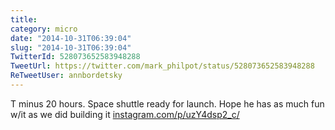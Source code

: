 ```yaml
---
title: 
category: micro
date: "2014-10-31T06:39:04"
slug: "2014-10-31T06:39:04"
TwitterId: 528073652583948288
TweetUrl: https://twitter.com/mark_philpot/status/528073652583948288
ReTweetUser: annbordetsky
---
```


<i class="fa fa-retweet" aria-hidden="true"></i> T minus 20 hours. Space shuttle ready for launch. Hope he has as much fun w/it as we did building it [instagram.com/p/uzY4dsp2_c/](http://instagram.com/p/uzY4dsp2_c/)